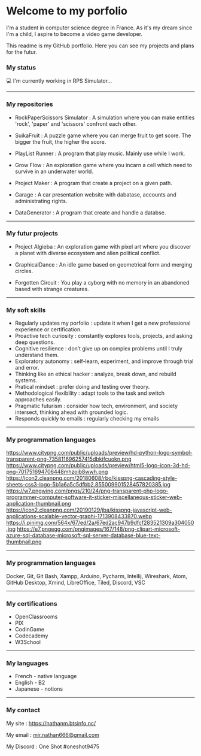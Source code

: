 # Welcome to my porfolio

I'm a student in computer science degree in France.
As it's my dream since I'm a child, I aspire to become a video game developer.

This readme is my GitHub portfolio.
Here you can see my projects and plans for the futur.

### My status
💻 I'm currently working in RPS Simulator...

***
### My repositories

- RockPaperScissors Simulator : A simulation where you can make entities 'rock', 'paper' and 'scissors' confront each other.

- SuikaFruit : A puzzle game where you can merge fruit to get score. The bigger the fruit, the higher the score.

- PlayList Runner : A program that play music. Mainly use while I work.

- Grow Flow : An exploration game where you incarn a cell which need to survive in an underwater world.

- Project Maker : A program that create a project on a given path.

- Garage : A car presentation website with dabatase, accounts and administrating rights.

- DataGenerator : A program that create and handle a databse.

***
### My futur projects

- Project Algieba : An exploration game with pixel art where you discover a planet with diverse ecosystem and alien political conflict.

- GraphicalDance : An idle game based on geometrical form and merging circles.

- Forgotten Circuit : You play a cyborg with no memory in an abandoned based with strange creatures.

***
### My soft skills

- Regularly updates my porfolio : update it when I get a new professional experience or certification.
- Proactive tech curiosity : constantly explores tools, projects, and asking deep questions.
- Cognitive resilience : don’t give up on complex problems until I truly understand them.
- Exploratory autonomy : self-learn, experiment, and improve through trial and error.
- Thinking like an ethical hacker : analyze, break down, and rebuild systems.
- Pratical mindset : prefer doing and testing over theory.
- Methodological flexibility : adapt tools to the task and switch approaches easily.
- Pragmatic futurism : consider how tech, environment, and society intersect, thinking ahead with grounded logic.
- Responds quickly to emails : regularly checking my emails

***
### My programmation languages

https://www.citypng.com/public/uploads/preview/hd-python-logo-symbol-transparent-png-735811696257415dbkifcuokn.png
https://www.citypng.com/public/uploads/preview/html5-logo-icon-3d-hd-png-701751694706448mhzoib8wwh.png
https://icon2.cleanpng.com/20180608/rbo/kisspng-cascading-style-sheets-css3-logo-5b1a6a5c5dfbb2.855009901528457820385.jpg
https://w7.pngwing.com/pngs/210/24/png-transparent-php-logo-programmer-computer-software-it-sticker-miscellaneous-sticker-web-application-thumbnail.png
https://icon2.cleanpng.com/20190129/jba/kisspng-javascript-web-applications-scalable-vector-graphi-1713908433870.webp
https://i.pinimg.com/564x/67/ed/2a/67ed2ac947b9dfcf283521309a304050.jpg
https://e7.pngegg.com/pngimages/167/148/png-clipart-microsoft-azure-sql-database-microsoft-sql-server-database-blue-text-thumbnail.png

***
### My programmation languages

<!-- Sort by interest + use logo instead -->
Docker, Git, Git Bash, Xampp, Arduino, Pycharm, Intellij, Wireshark, Atom, GitHub Desktop, Xmind, LibreOffice, Tiled, Discord, VSC

***
### My certifications

- OpenClassrooms
- PIX
- CodinGame
- Codecademy
- W3School

***
### My languages

- French - native language
- English - B2
- Japanese - notions

***
### My contact

My site : https://nathanm.btsinfo.nc/

My email : mir.nathan666@gmail.com

My Discord : One Shot #oneshot9475

<!-- Add later
Add icons on title + images for logo
Use GitHub Actions + YAML to make readme dynamic !
Add simple games ?
Add HTML ?
-->
